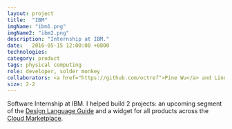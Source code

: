 ```yaml
---
layout: project
title:  "IBM"
imgName: "ibm1.png"
imgName2: "ibm2.png"
description: "Internship at IBM."
date:   2016-05-15 12:00:00 +0800
technologies: 
category: product
tags: physical computing
role: developer, solder monkey
collaborators: <a href="https://github.com/octref">Pine Wu</a> and Linna Li
size: 2-2
---
```

Software Internship at IBM. I helped build 2 projects: an upcoming segment of the [Design Language Guide](http://www.ibm.com/design/language/IBM) and a widget for all products across the [Cloud Marketplace](https://www.ibm.com/us-en/marketplace).
